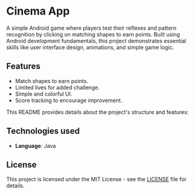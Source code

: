 # Cinema App

A simple Android game where players test their reflexes and pattern recognition by clicking on matching shapes to earn points. Built using Android development fundamentals, this project demonstrates essential skills like user interface design, animations, and simple game logic.

## Features
- Match shapes to earn points.
- Limited lives for added challenge.
- Simple and colorful UI.
- Score tracking to encourage improvement.

This README provides details about the project's structure and features:

## Technologies used
- **Language**: Java

## License

This project is licensed under the MIT License - see the [LICENSE](LICENSE.md) file for details.
